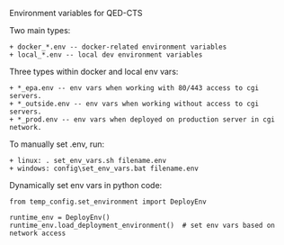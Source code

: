 Environment variables for QED-CTS

Two main types:

	+ docker_*.env -- docker-related environment variables
	+ local_*.env -- local dev environment variables

Three types within docker and local env vars:

	+ *_epa.env -- env vars when working with 80/443 access to cgi servers.
	+ *_outside.env -- env vars when working without access to cgi servers.
	+ *_prod.env -- env vars when deployed on production server in cgi network.

To manually set .env, run:

	+ linux: . set_env_vars.sh filename.env
	+ windows: config\set_env_vars.bat filename.env

Dynamically set env vars in python code:

	from temp_config.set_environment import DeployEnv

	runtime_env = DeployEnv()
	runtime_env.load_deployment_environment()  # set env vars based on network access